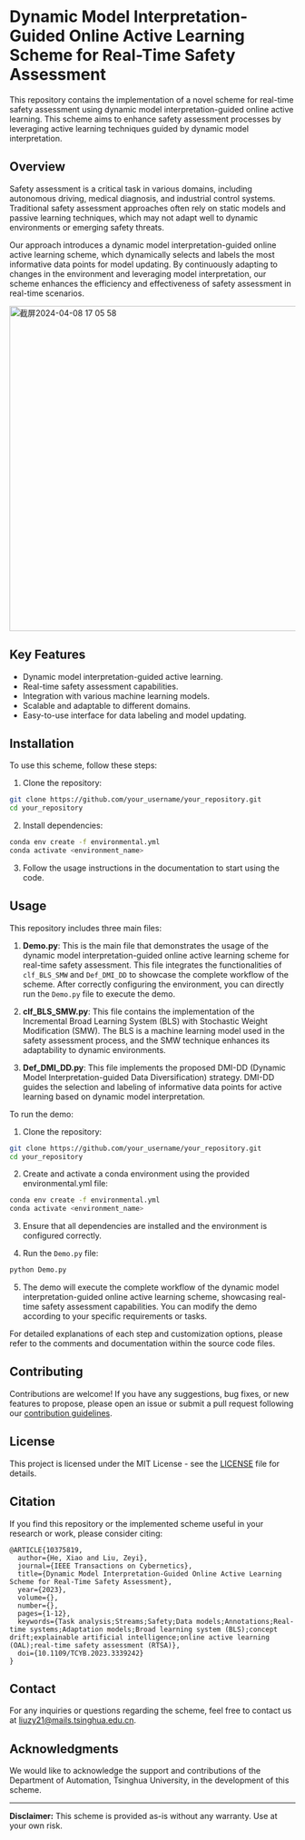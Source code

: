 # Dynamic Model Interpretation-Guided Online Active Learning Scheme for Real-Time Safety Assessment

This repository contains the implementation of a novel scheme for real-time safety assessment using dynamic model interpretation-guided online active learning. This scheme aims to enhance safety assessment processes by leveraging active learning techniques guided by dynamic model interpretation.

## Overview

Safety assessment is a critical task in various domains, including autonomous driving, medical diagnosis, and industrial control systems. Traditional safety assessment approaches often rely on static models and passive learning techniques, which may not adapt well to dynamic environments or emerging safety threats. 

Our approach introduces a dynamic model interpretation-guided online active learning scheme, which dynamically selects and labels the most informative data points for model updating. By continuously adapting to changes in the environment and leveraging model interpretation, our scheme enhances the efficiency and effectiveness of safety assessment in real-time scenarios.

<img width="573" alt="截屏2024-04-08 17 05 58" src="https://github.com/liuzy0708/DMI-LS-Demo/assets/130448346/5c5d20d6-ec74-4e00-962a-ef68af07f732">

## Key Features

- Dynamic model interpretation-guided active learning.
- Real-time safety assessment capabilities.
- Integration with various machine learning models.
- Scalable and adaptable to different domains.
- Easy-to-use interface for data labeling and model updating.

## Installation

To use this scheme, follow these steps:

1. Clone the repository:

```bash
git clone https://github.com/your_username/your_repository.git
cd your_repository
```

2. Install dependencies:

```bash
conda env create -f environmental.yml
conda activate <environment_name>
```

3. Follow the usage instructions in the documentation to start using the code.

## Usage

This repository includes three main files:

1. **Demo.py**: This is the main file that demonstrates the usage of the dynamic model interpretation-guided online active learning scheme for real-time safety assessment. This file integrates the functionalities of `clf_BLS_SMW` and `Def_DMI_DD` to showcase the complete workflow of the scheme. After correctly configuring the environment, you can directly run the `Demo.py` file to execute the demo.

2. **clf_BLS_SMW.py**: This file contains the implementation of the Incremental Broad Learning System (BLS) with Stochastic Weight Modification (SMW). The BLS is a machine learning model used in the safety assessment process, and the SMW technique enhances its adaptability to dynamic environments.

3. **Def_DMI_DD.py**: This file implements the proposed DMI-DD (Dynamic Model Interpretation-guided Data Diversification) strategy. DMI-DD guides the selection and labeling of informative data points for active learning based on dynamic model interpretation.

To run the demo:

1. Clone the repository:

```bash
git clone https://github.com/your_username/your_repository.git
cd your_repository
```

2. Create and activate a conda environment using the provided environmental.yml file:

```bash
conda env create -f environmental.yml
conda activate <environment_name>
```

3. Ensure that all dependencies are installed and the environment is configured correctly.

4. Run the `Demo.py` file:

```bash
python Demo.py
```

5. The demo will execute the complete workflow of the dynamic model interpretation-guided online active learning scheme, showcasing real-time safety assessment capabilities. You can modify the demo according to your specific requirements or tasks.

For detailed explanations of each step and customization options, please refer to the comments and documentation within the source code files.

## Contributing

Contributions are welcome! If you have any suggestions, bug fixes, or new features to propose, please open an issue or submit a pull request following our [contribution guidelines](CONTRIBUTING.md).

## License

This project is licensed under the MIT License - see the [LICENSE](LICENSE) file for details.


## Citation

If you find this repository or the implemented scheme useful in your research or work, please consider citing:

```
@ARTICLE{10375819,
  author={He, Xiao and Liu, Zeyi},
  journal={IEEE Transactions on Cybernetics}, 
  title={Dynamic Model Interpretation-Guided Online Active Learning Scheme for Real-Time Safety Assessment}, 
  year={2023},
  volume={},
  number={},
  pages={1-12},
  keywords={Task analysis;Streams;Safety;Data models;Annotations;Real-time systems;Adaptation models;Broad learning system (BLS);concept drift;explainable artificial intelligence;online active learning (OAL);real-time safety assessment (RTSA)},
  doi={10.1109/TCYB.2023.3339242}
}
```

## Contact

For any inquiries or questions regarding the scheme, feel free to contact us at [liuzy21@mails.tsinghua.edu.cn](mailto:liuzy21@mails.tsinghua.edu.cn).

## Acknowledgments

We would like to acknowledge the support and contributions of the Department of Automation, Tsinghua University, in the development of this scheme.

---

**Disclaimer:** This scheme is provided as-is without any warranty. Use at your own risk.
